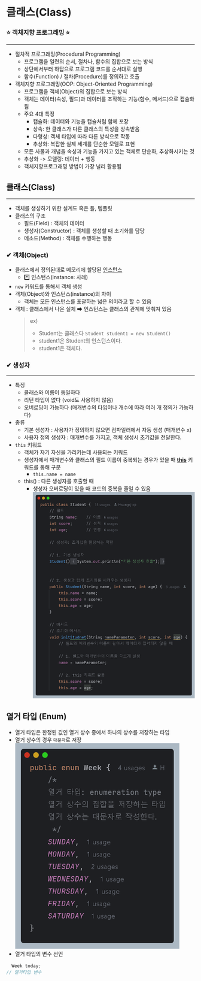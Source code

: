 # 클래스(Class)

### ⭐ 객체지향 프로그래밍 ⭐
<hr/>

- 절차적 프로그래밍(Procedural Programming)
    - 프로그램을 일련의 순서, 절차나, 함수의 집합으로 보는 방식
    - 상단에서부터 하답으로 프로그램 코드를 순서대로 실행
    - 함수(Function) / 절차(Procedure)를 정의하고 호출
- 객체지향 프로그래밍(OOP: Object-Oriented Programming)
    - 프로그램을 객체(Object)의 집합으로 보는 방식
    - 객체는 데이터(속성, 필드)과 데이터를 조작하는 기능(함수, 메서드)으로 캡슐화됨
    - 주요 4대 특징
        - 캡슐화: 데이터와 기능을 캡슐처럼 함께 포장
        - 상속: 한 클래스가 다른 클래스의 특성을 상속받음
        - 다형성: 객체 타입에 따라 다른 방식으로 작동
        - 추상화: 복잡한 실제 세계를 단순한 모델로 표현
    - 모든 사물과 개념을 속성과 기능을 가지고 있는 객체로 단순화, 추상화시키는 것
    - 추상화 -> 모델링: 데이터 + 행동
    - 객체지향프로그래밍 방법이 가장 널리 활용됨

## 클래스(Class)
<hr/>

- 객체를 생성하기 위한 설계도 혹은 틀, 템플릿
- 클래스의 구조
  - 필드(Field) : 객체의 데이터
  - 생성자(Constructor) : 객체를 생성할 때 초기화를 담당
  - 메소드(Method) : 객체를 수행하는 행동

### ✔ 객체(Object)
- 클래스에서 정의된대로 메모리에 할당된 <u>인스턴스</u>
  - *️⃣ 인스턴스(instance: 사례)
- `new` 키워드를 통해서 객체 생성
- 객체(Object)와 인스턴스(instance)의 차이
  - 객체는 모든 인스턴스를 포괄하는 넓은 의미라고 할 수 있음 
- 객체 : 클래스에서 나온 실체 ➡ 인스턴스는 클래스의 관계에 맞춰져 있음
  >   ex)
  >   - Student는 클래스다 `Student student1 = new Student()`
  >   - student1은 Student의 인스턴스이다.
  >   - student1은 객체다.

### ✔ 생성자
<hr/>

- 특징
  - 클래스와 이름이 동일하다
  - 리턴 타입이 없다 (void도 사용하지 않음)
  - 오버로딩이 가능하다 (매개변수의 타입이나 개수에 따라 여러 개 정의가 가능하다)
- 종류
  - 기본 생성자 : 사용자가 정의하지 않으면 컴파일러에서 자동 생성 (매개변수 x)
  - 사용자 정의 생성자 : 매개변수를 가지고, 객체 생성시 초기값을 전달한다.
- `this` 키워드
  - 객체가 자기 자신을 가리키는데 사용되는 키워드
  - 생성자에서 매개변수와 클래스의 필드 이름이 중복되는 경우가 있을 때 <u>**this**</u> 키워드를 통해 구분
    - `this.name = name`
  - this() : 다른 생성자를 호출할 때
    - 생성자 오버로딩이 있을 때 코드의 중복을 줄일 수 있음  
![클래스.png](image/클래스.png)

## 열거 타입 (Enum)
- 열거 타입은 한정된 값인 열거 상수 중에서 하나의 상수를 저장하는 타입
- 열거 상수의 경우 `대문자`로 저장  
![열거타입.png](image/열거타입.png)
- 열거 타입의 변수 선언
```java
  Week today;
// 열거타입 변수
```




